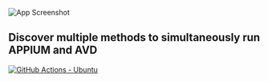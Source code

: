 ![App Screenshot](https://i.imgur.com/KyKiNqX.png)

## Discover multiple methods to simultaneously run APPIUM and AVD
[![GitHub Actions - Ubuntu](https://img.shields.io/badge/GitHub_Actions-Ubuntu-purple?style=for-the-badge)](https://github.com/fahleiro/appium-avd/blob/develop/.github/workflows/action-ubuntu.yml)

